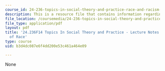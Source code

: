 ```yaml
---
course_id: 24-236-topics-in-social-theory-and-practice-race-and-racism-fall-2014
description: This is a resource file that contains information regarding session 3.
file_location: /coursemedia/24-236-topics-in-social-theory-and-practice-race-and-racism-fall-2014/b3d4dc087e6f4dd200e53c461a464e09_MIT24_236F14_Sess3.pdf
file_type: application/pdf
layout: pdf
title: '24.236F14 Topics In Social Theory and Practice - Lecture Notes: Our Concept
  of Race'
type: course
uid: b3d4dc087e6f4dd200e53c461a464e09

---
```

None